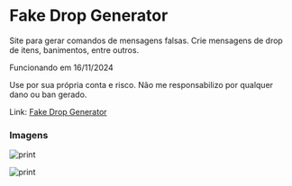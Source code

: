 # Fake Drop Generator

Site para gerar comandos de mensagens falsas. Crie mensagens de drop de itens, banimentos, entre outros.

Funcionando em 16/11/2024

Use por sua própria conta e risco. Não me responsabilizo por qualquer dano ou ban gerado.

Link: [Fake Drop Generator]

[Fake Drop Generator]: <https://luigiloeck.github.io/fake-drop-generator/>

### Imagens

![print](https://steamuserimages-a.akamaihd.net/ugc/2450611091973383470/F700003543BAADCB69948FED7B39B8BFC374BA2D/)

![print](https://steamuserimages-a.akamaihd.net/ugc/2450611091973243928/2A92328FB5E3EE5FDCF48D652DC27EF71418423B/)
